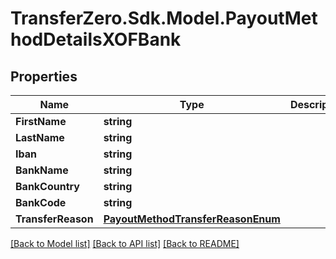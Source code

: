 
# TransferZero.Sdk.Model.PayoutMethodDetailsXOFBank

## Properties

Name | Type | Description | Notes
------------ | ------------- | ------------- | -------------
**FirstName** | **string** |  | 
**LastName** | **string** |  | 
**Iban** | **string** |  | 
**BankName** | **string** |  | [optional] 
**BankCountry** | **string** |  | [optional] 
**BankCode** | **string** |  | [optional] 
**TransferReason** | [**PayoutMethodTransferReasonEnum**](PayoutMethodTransferReasonEnum.md) |  | [optional] 

[[Back to Model list]](../README.md#documentation-for-models)
[[Back to API list]](../README.md#documentation-for-api-endpoints)
[[Back to README]](../README.md)

